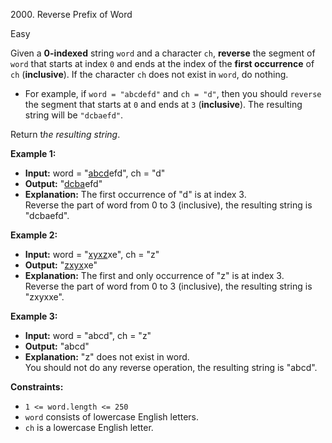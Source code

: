 2000\. Reverse Prefix of Word

Easy

Given a **0-indexed** string `word` and a character `ch`, **reverse** the segment of `word` that starts at index `0` and ends at the index of the **first occurrence** of `ch` (**inclusive**). If the character `ch` does not exist in `word`, do nothing.

- For example, if `word = "abcdefd"` and `ch = "d"`, then you should `reverse` the segment that starts at `0` and ends at `3` (**inclusive**). The resulting string will be `"dcbaefd"`.

Return t*he resulting string*.

**Example 1:**

- **Input:** word = "<ins>abcd</ins>efd", ch = "d"
- **Output:** "<ins>dcba</ins>efd"
- **Explanation:** The first occurrence of "d" is at index 3.\
Reverse the part of word from 0 to 3 (inclusive), the resulting string is "dcbaefd".

**Example 2:**

- **Input:** word = "<ins>xyxz</ins>xe", ch = "z"
- **Output:** "<ins>zxyx</ins>xe" 
- **Explanation:** The first and only occurrence of "z" is at index 3.\
Reverse the part of word from 0 to 3 (inclusive), the resulting string is "zxyxxe".

**Example 3:**

- **Input:** word = "abcd", ch = "z"
- **Output:** "abcd"
- **Explanation:** "z" does not exist in word.\
You should not do any reverse operation, the resulting string is "abcd".


**Constraints:**

- <code>1 <= word.length <= 250</code>
- `word` consists of lowercase English letters.
- `ch` is a lowercase English letter.